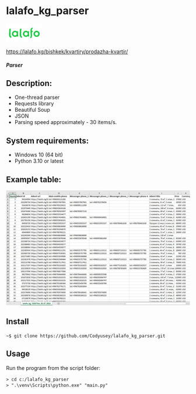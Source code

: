# lalafo_kg_parser 
![](https://raw.githubusercontent.com/Codyusey/lalafo_kg_parser/master/Logo.png)

<https://lalafo.kg/bishkek/kvartiry/prodazha-kvartir/>
#### *Parser*

## Description:

- One-thread parser
- Requests library
- Beautiful Soup
- JSON
- Parsing speed approximately - 30 items/s.

## System requirements:

- Windows 10 (64 bit)
- Python 3.10 or latest

## Example table:

![Table](https://raw.githubusercontent.com/Codyusey/lalafo_kg_parser/master/Example.png)

## Install

```
~$ git clone https://github.com/Codyusey/lalafo_kg_parser.git
```

## Usage

Run the program from the script folder:

```
> cd c:/lalafo_kg_parser
> ".\venv\Scripts\python.exe" "main.py"
```